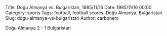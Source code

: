 Title: Doğu Almanya vs. Bulgaristan, 1985/11/16
Date: 1985/11/16 00:00
Category: sports
Tags: football, football scores, Doğu Almanya, Bulgaristan
Slug: dogu-almanya-vs-bulgaristan
Author: carbonero


Doğu Almanya 2 - 1 Bulgaristan
